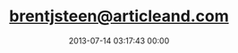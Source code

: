 ---
title: "brentjsteen@articleand.com"
date: 2013-07-14 03:17:43 00:00
permalink: /brentsteen
twitter: ""
likes: [2004,1905,1883,1967,134,121]
id: 2041
gravatar: "http://www.gravatar.com/avatar/66822f42dcc5c65447c548d69c2b57d7"
---